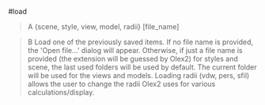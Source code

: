 #load

>A {scene, style, view, model, radii} [file_name]

>B Load one of the previously saved items. If no file name is provided, the 'Open file...' dialog will appear. Otherwise, if just a file name is provided (the extension will be guessed by Olex2) for styles and scene, the last used folders will be used by default. The current folder will be used for the views and models. Loading radii (vdw, pers, sfil) allows the user to change the radii Olex2 uses for various calculations/display.
